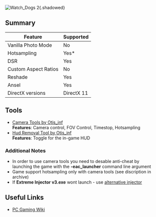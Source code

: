 ![Watch_Dogs 2](Images\wd2_header.png "Shot by random ork"){.shadowed}

## Summary

Feature | Supported
--|--
Vanilla Photo Mode | No
Hotsampling | Yes*
DSR | Yes
Custom Aspect Ratios | No
Reshade | Yes
Ansel | Yes
DirectX versions | DirectX 11
 
## Tools

* [Camera Tools by Otis_inf](https://github.com/FransBouma/InjectableGenericCameraSystem/releases/download/WD2_105/Watch_Dogs2_CameraTools_v105b.zip)  
**Features**: Camera control, FOV Control, Timestop, Hotsampling
* [Hud Removal Tool by Otis_inf](https://mega.nz/#!FQQShJyS!Ipg4CycflblD2LvZdlfQMgl29ptx_yqPX_HA03u5hoU)  
**Features**: Toggle for the in-game HUD


### Additional Notes
* In order to use camera tools you need to desable anti-cheat by launching the game with the **-eac_launcher** command line argument
* Game support hotsampling only with camera tools (see discription in archive)
* If **Extreme Injector v3.exe** wont launch - use [alternative injector](https://www.dropbox.com/s/5pplvb5e73oq251/Xenos%20injector%202.3.2.rar?dl=0)

## Useful Links

* [PC Gaming Wiki](https://pcgamingwiki.com/wiki/Watch_Dogs_2)
